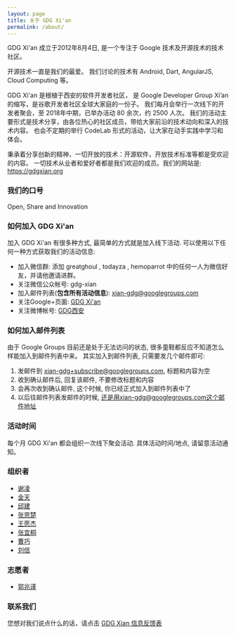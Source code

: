```yaml
---
layout: page
title: 关于 GDG Xi'an
permalink: /about/
---
```


GDG Xi'an 成立于2012年8月4日, 是一个专注于 Google 技术及开源技术的技术社区。

开源技术一直是我们的最爱。
我们讨论的技术有 Android, Dart, AngularJS, Cloud Computing 等。

GDG Xi'an 是根植于西安的软件开发者社区，
是 Google Developer Group Xi’an 的缩写，是谷歌开发者社区全球大家庭的一份子。
我们每月会举行一次线下的开发者聚会，至 2018年中期，已举办活动 80 余次，约 2500 人次。
我们的活动主要形式是技术分享，由各位热心的社区成员，带给大家前沿的技术动向和深入的技术内容。
也会不定期的举行 CodeLab 形式的活动，让大家在动手实践中学习和体会。

秉承着分享创新的精神，一切开放的技术：开源软件，开放技术标准等都是受欢迎的内容。
一切技术从业者和爱好者都是我们欢迎的成员。我们的网站是: https://gdgxian.org


### 我们的口号

Open, Share and Innovation

### 如何加入 GDG Xi'an

加入 GDG Xi'an 有很多种方式, 最简单的方式就是加入线下活动. 可以使用以下任何一种方式获取我们的活动信息:

* 加入微信群: 添加 greatghoul , todayza , hemoparrot 中的任何一人为微信好友，并请他邀请进群。
* 关注微信公众帐号: gdg-xian
* 加入邮件列表(**包含所有活动信息**): xian-gdg@googlegroups.com
* 关注Google+页面: [GDG Xi'an](http://plus.google.com/114935565019424673192/)
* 关注微博帐号: [GDG西安](http://weibo.com/xagdg)


### 如何加入邮件列表

由于 Google Groups 目前还是处于无法访问的状态, 很多童鞋都反应不知道怎么样能加入到邮件列表中来。
其实加入到邮件列表, 只需要发几个邮件即可:

1. 发邮件到 xian-gdg+subscribe@googlegroups.com, 标题和内容为空
2. 收到确认邮件后, 回复该邮件, 不要修改标题和内容
3. 会再次收到确认邮件, 这个时候, 你已经正式加入到邮件列表中了
4. 以后往邮件列表发邮件的时候, 还是用xian-gdg@googlegroups.com这个邮件地址

### 活动时间

每个月 GDG Xi'an 都会组织一次线下聚会活动. 具体活动时间/地点, 请留意活动通知。

### 组织者

 * [谢凌](https://github.com/david30xie)
 * [金天](https://github.com/today)
 * [邱建](https://github.com/greatghoul)
 * [张思楚](http://zhangsichu.com/)
 * [王愿杰](https://github.com/damo-wang)
 * [张宜桐](https://github.com/yitong-ovo)
 * [曹巧](https://github.com/janeqiao)
 * [刘信](https://github.com/yuxingxin)

### 志愿者

 * [郭兆谨](http://weibo.com/u/1596451745)

### 联系我们

您想对我们说点什么的话，请点击 [GDG Xian 信息反馈表](https://jinshuju.net/f/4z4SC1)
